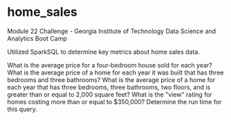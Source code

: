 # home_sales
Module 22 Challenge - Georgia Institute of Technology Data Science and Analytics Boot Camp

Utilized SparkSQL to determine key metrics about home sales data.

What is the average price for a four-bedroom house sold for each year? 
What is the average price of a home for each year it was built that has three bedrooms and three bathrooms? 
What is the average price of a home for each year that has three bedrooms, three bathrooms, two floors, and is greater than or equal to 2,000 square feet?
What is the "view" rating for homes costing more than or equal to $350,000? Determine the run time for this query.
